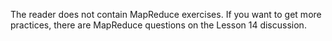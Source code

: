 The reader does not contain MapReduce exercises. If you want to get more
practices, there are MapReduce questions on the Lesson 14 discussion.

